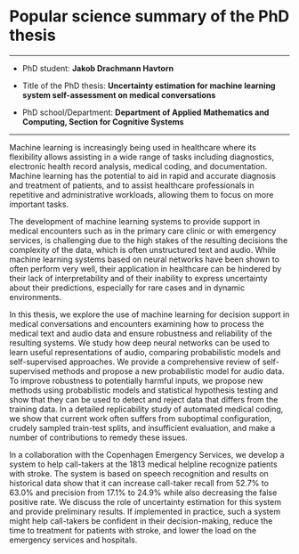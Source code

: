 # Popular science summary of the PhD thesis

---

* PhD student: **Jakob Drachmann Havtorn**

* Title of the PhD thesis: **Uncertainty estimation for machine learning system self-assessment on medical conversations**

* PhD school/Department: **Department of Applied Mathematics and Computing, Section for Cognitive Systems**

---

Machine learning is increasingly being used in healthcare where its flexibility allows assisting in a wide range of tasks including diagnostics, electronic health record analysis, medical coding, and documentation. Machine learning has the potential to aid in rapid and accurate diagnosis and treatment of patients, and to assist healthcare professionals in repetitive and administrative workloads, allowing them to focus on more important tasks. 

The development of machine learning systems to provide support in medical encounters such as in the primary care clinic or with emergency services, is challenging due to the high stakes of the resulting decisions the complexity of the data, which is often unstructured text and audio. 
While machine learning systems based on neural networks have been shown to often perform very well, their application in healthcare can be hindered by their lack of interpretability and of their inability to express uncertainty about their predictions, especially for rare cases and in dynamic environments.

In this thesis, we explore the use of machine learning for decision support in medical conversations and encounters examining how to process the medical text and audio data and ensure robustness and reliability of the resulting systems. 
We study how deep neural networks can be used to learn useful representations of audio, comparing probabilistic models and self-supervised approaches. We provide a comprehensive review of self-supervised methods and propose a new probabilistic model for audio data. 
To improve robustness to potentially harmful inputs, we propose new methods using probabilistic models and statistical hypothesis testing and show that they can be used to detect and reject data that differs from the training data. 
In a detailed replicability study of automated medical coding, we show that current work often suffers from suboptimal configuration, crudely sampled train-test splits, and insufficient evaluation, and make a number of contributions to remedy these issues. 

In a collaboration with the Copenhagen Emergency Services, we develop a system to help call-takers at the 1813 medical helpline recognize patients with stroke. The system is based on speech recognition and results on historical data show that it can increase call-taker recall from 52.7% to 63.0% and precision from 17.1% to 24.9% while also decreasing the false positive rate. We discuss the role of uncertainty estimation for this system and provide preliminary results. If implemented in practice, such a system might help call-takers be confident in their decision-making, reduce the time to treatment for patients with stroke, and lower the load on the emergency services and hospitals. 
